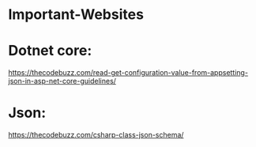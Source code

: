 # Important-Websites
# Dotnet core:
https://thecodebuzz.com/read-get-configuration-value-from-appsetting-json-in-asp-net-core-guidelines/



# Json:
https://thecodebuzz.com/csharp-class-json-schema/
